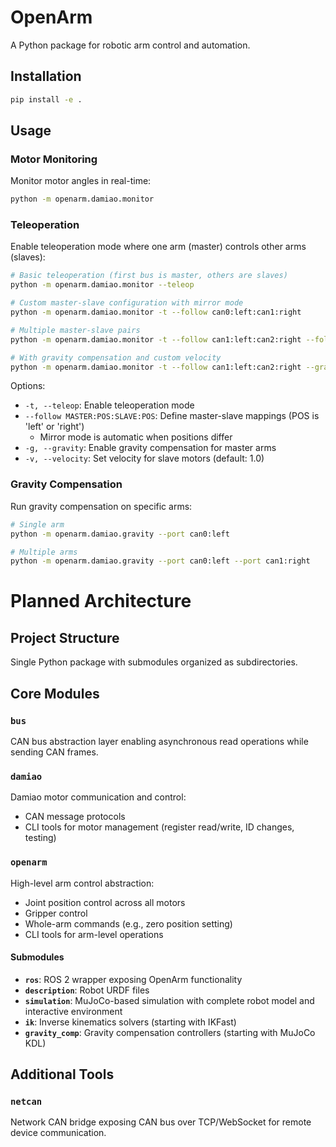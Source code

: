 # OpenArm

A Python package for robotic arm control and automation.

## Installation

```bash
pip install -e .
```

## Usage

### Motor Monitoring

Monitor motor angles in real-time:

```bash
python -m openarm.damiao.monitor
```

### Teleoperation

Enable teleoperation mode where one arm (master) controls other arms (slaves):

```bash
# Basic teleoperation (first bus is master, others are slaves)
python -m openarm.damiao.monitor --teleop

# Custom master-slave configuration with mirror mode
python -m openarm.damiao.monitor -t --follow can0:left:can1:right

# Multiple master-slave pairs
python -m openarm.damiao.monitor -t --follow can1:left:can2:right --follow can0:right:can3:left

# With gravity compensation and custom velocity
python -m openarm.damiao.monitor -t --follow can1:left:can2:right --gravity --velocity 5
```

Options:
- `-t, --teleop`: Enable teleoperation mode
- `--follow MASTER:POS:SLAVE:POS`: Define master-slave mappings (POS is 'left' or 'right')
  - Mirror mode is automatic when positions differ
- `-g, --gravity`: Enable gravity compensation for master arms
- `-v, --velocity`: Set velocity for slave motors (default: 1.0)

### Gravity Compensation

Run gravity compensation on specific arms:

```bash
# Single arm
python -m openarm.damiao.gravity --port can0:left

# Multiple arms
python -m openarm.damiao.gravity --port can0:left --port can1:right
```


# Planned Architecture

## Project Structure

Single Python package with submodules organized as subdirectories.

## Core Modules

### `bus`

CAN bus abstraction layer enabling asynchronous read operations while sending CAN frames.

### `damiao`

Damiao motor communication and control:

- CAN message protocols
- CLI tools for motor management (register read/write, ID changes, testing)

### `openarm`

High-level arm control abstraction:

- Joint position control across all motors
- Gripper control
- Whole-arm commands (e.g., zero position setting)
- CLI tools for arm-level operations

#### Submodules

- **`ros`**: ROS 2 wrapper exposing OpenArm functionality
- **`description`**: Robot URDF files
- **`simulation`**: MuJoCo-based simulation with complete robot model and interactive environment
- **`ik`**: Inverse kinematics solvers (starting with IKFast)
- **`gravity_comp`**: Gravity compensation controllers (starting with MuJoCo KDL)

## Additional Tools

### `netcan`

Network CAN bridge exposing CAN bus over TCP/WebSocket for remote device communication.
